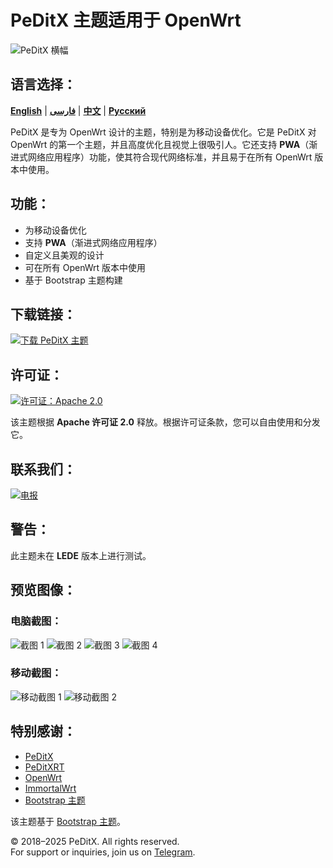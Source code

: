 # PeDitX 主题适用于 OpenWrt

![PeDitX 横幅](https://raw.githubusercontent.com/peditx/luci-theme-carbonpx/refs/heads/main/luasrc/brand.png)

## 语言选择：

[**English**](README.md) | [**فارسی**](README_fa.md) | [**中文**](README_zh.md) | [**Русский**](README_ru.md)

PeDitX 是专为 OpenWrt 设计的主题，特别是为移动设备优化。它是 PeDitX 对 OpenWrt 的第一个主题，并且高度优化且视觉上很吸引人。它还支持 **PWA**（渐进式网络应用程序）功能，使其符合现代网络标准，并且易于在所有 OpenWrt 版本中使用。

## 功能：

- 为移动设备优化
- 支持 **PWA**（渐进式网络应用程序）
- 自定义且美观的设计
- 可在所有 OpenWrt 版本中使用
- 基于 Bootstrap 主题构建

## 下载链接：
[![下载 PeDitX 主题](https://img.shields.io/github/downloads/peditx/luci-theme-carbonpx/total.svg)](https://github.com/peditx/luci-theme-carbonpx/releases)

## 许可证：
[![许可证：Apache 2.0](https://img.shields.io/badge/License-Apache%202.0-blue.svg)](https://opensource.org/licenses/Apache-2.0)

该主题根据 **Apache 许可证 2.0** 释放。根据许可证条款，您可以自由使用和分发它。

## 联系我们：
[![电报](https://img.shields.io/badge/Telegram-加入现在-blue.svg)](https://t.me/peditx)

## 警告：
此主题未在 **LEDE** 版本上进行测试。

## 预览图像：

### 电脑截图：
![截图 1](https://raw.githubusercontent.com/peditx/luci-theme-peditx/refs/heads/main/screenshots/1.png)
![截图 2](https://raw.githubusercontent.com/peditx/luci-theme-peditx/refs/heads/main/screenshots/2.png)
![截图 3](https://raw.githubusercontent.com/peditx/luci-theme-peditx/refs/heads/main/screenshots/3.png)
![截图 4](https://raw.githubusercontent.com/peditx/luci-theme-peditx/refs/heads/main/screenshots/4.png)

### 移动截图：
![移动截图 1](https://raw.githubusercontent.com/peditx/luci-theme-peditx/refs/heads/main/screenshots/m1.PNG)
![移动截图 2](https://raw.githubusercontent.com/peditx/luci-theme-peditx/refs/heads/main/screenshots/m2.PNG)

## 特别感谢：

- [PeDitX](https://github.com/peditx)
- [PeDitXRT](https://github.com/peditx/peditxrt)
- [OpenWrt](https://github.com/openwrt)
- [ImmortalWrt](https://github.com/immortalwrt)
- [Bootstrap 主题](https://github.com/twbs/bootstrap)

该主题基于 [Bootstrap 主题](https://github.com/twbs/bootstrap)。


© 2018–2025 PeDitX. All rights reserved.  
For support or inquiries, join us on [Telegram](https://t.me/peditx).

